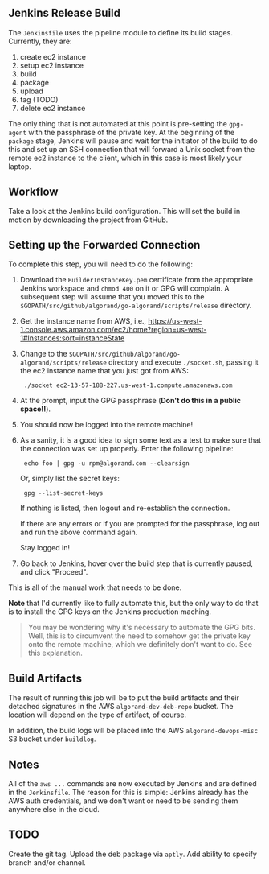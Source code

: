 ## Jenkins Release Build

The `Jenkinsfile` uses the pipeline module to define its build stages.  Currently, they are:

1. create ec2 instance
1. setup ec2 instance
1. build
1. package
1. upload
1. tag (TODO)
1. delete ec2 instance

The only thing that is not automated at this point is pre-setting the `gpg-agent` with the passphrase of the private key.  At the beginning of the `package` stage, Jenkins will pause and wait for the initiator of the build to do this and set up an SSH connection that will forward a Unix socket from the remote ec2 instance to the client, which in this case is most likely your laptop.

## Workflow

Take a look at the Jenkins build configuration.  This will set the build in motion by downloading the project from GitHub.

## Setting up the Forwarded Connection

To complete this step, you will need to do the following:

1. Download the `BuilderInstanceKey.pem` certificate from the appropriate Jenkins workspace and `chmod 400` on it or GPG will complain.  A subsequent step will assume that you moved this to the `$GOPATH/src/github/algorand/go-algorand/scripts/release` directory.
1. Get the instance name from AWS, i.e., https://us-west-1.console.aws.amazon.com/ec2/home?region=us-west-1#Instances:sort=instanceState
1. Change to the `$GOPATH/src/github/algorand/go-algorand/scripts/release` directory and execute `./socket.sh`, passing it the ec2 instance name that you just got from AWS:

        ./socket ec2-13-57-188-227.us-west-1.compute.amazonaws.com

1. At the prompt, input the GPG passphrase (**Don't do this in a public space!!**).
1. You should now be logged into the remote machine!
1. As a sanity, it is a good idea to sign some text as a test to make sure that the connection was set up properly.  Enter the following pipeline:

        echo foo | gpg -u rpm@algorand.com --clearsign

    Or, simply list the secret keys:

        gpg --list-secret-keys

    If nothing is listed, then logout and re-establish the connection.

    If there are any errors or if you are prompted for the passphrase, log out and run the above command again.

    Stay logged in!

1. Go back to Jenkins, hover over the build step that is currently paused, and click "Proceed".

This is all of the manual work that needs to be done.

**Note** that I'd currently like to fully automate this, but the only way to do that is to install the GPG keys on the Jenkins production maching.

> You may be wondering why it's necessary to automate the GPG bits.  Well, this is to circumvent the need to somehow get the private key onto the remote machine, which we definitely don't want to do.  See this explanation.

## Build Artifacts

The result of running this job will be to put the build artifacts and their detached signatures in the AWS `algorand-dev-deb-repo` bucket.  The location will depend on the type of artifact, of course.

In addition, the build logs will be placed into the AWS `algorand-devops-misc` S3 bucket under `buildlog`.

## Notes

All of the `aws ...` commands are now executed by Jenkins and are defined in the `Jenkinsfile`.  The reason for this is simple:  Jenkins already has the AWS auth credentials, and we don't want or need to be sending them anywhere else in the cloud.

## TODO

Create the git tag.
Upload the deb package via `aptly`.
Add ability to specify branch and/or channel.

